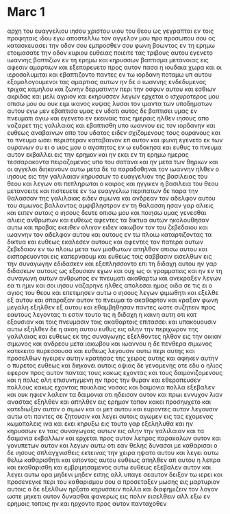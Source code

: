 # Marc 1
αρχη του ευαγγελιου ιησου χριστου υιου του θεου
ως γεγραπται εν τοις προφηταις ιδου εγω αποστελλω τον αγγελον μου προ προσωπου σου ος κατασκευασει την οδον σου εμπροσθεν σου
φωνη βοωντος εν τη ερημω ετοιμασατε την οδον κυριου ευθειας ποιειτε τας τριβους αυτου
εγενετο ιωαννης βαπτιζων εν τη ερημω και κηρυσσων βαπτισμα μετανοιας εις αφεσιν αμαρτιων
και εξεπορευετο προς αυτον πασα η ιουδαια χωρα και οι ιεροσολυμιται και εβαπτιζοντο παντες εν τω ιορδανη ποταμω υπ αυτου εξομολογουμενοι τας αμαρτιας αυτων
ην δε ο ιωαννης ενδεδυμενος τριχας καμηλου και ζωνην δερματινην περι την οσφυν αυτου και εσθιων ακριδας και μελι αγριον
και εκηρυσσεν λεγων ερχεται ο ισχυροτερος μου οπισω μου ου ουκ ειμι ικανος κυψας λυσαι τον ιμαντα των υποδηματων αυτου
εγω μεν εβαπτισα υμας εν υδατι αυτος δε βαπτισει υμας εν πνευματι αγιω
και εγενετο εν εκειναις ταις ημεραις ηλθεν ιησους απο ναζαρετ της γαλιλαιας και εβαπτισθη υπο ιωαννου εις τον ιορδανην
και ευθεως αναβαινων απο του υδατος ειδεν σχιζομενους τους ουρανους και το πνευμα ωσει περιστεραν καταβαινον επ αυτον
και φωνη εγενετο εκ των ουρανων συ ει ο υιος μου ο αγαπητος εν ω ευδοκησα 
και ευθυς το πνευμα αυτον εκβαλλει εις την ερημον
και ην εκει εν τη ερημω ημερας τεσσαρακοντα πειραζομενος υπο του σατανα και ην μετα των θηριων και οι αγγελοι διηκονουν αυτω
μετα δε το παραδοθηναι τον ιωαννην ηλθεν ο ιησους εις την γαλιλαιαν κηρυσσων το ευαγγελιον της βασιλειας του θεου
και λεγων οτι πεπληρωται ο καιρος και ηγγικεν η βασιλεια του θεου μετανοειτε και πιστευετε εν τω ευαγγελιω
περιπατων δε παρα την θαλασσαν της γαλιλαιας ειδεν σιμωνα και ανδρεαν τον αδελφον αυτου του σιμωνος βαλλοντας αμφιβληστρον εν τη θαλασση ησαν γαρ αλιεις
και ειπεν αυτοις ο ιησους δευτε οπισω μου και ποιησω υμας γενεσθαι αλιεις ανθρωπων
και ευθεως αφεντες τα δικτυα αυτων ηκολουθησαν αυτω
και προβας εκειθεν ολιγον ειδεν ιακωβον τον του ζεβεδαιου και ιωαννην τον αδελφον αυτου και αυτους εν τω πλοιω καταρτιζοντας τα δικτυα
και ευθεως εκαλεσεν αυτους και αφεντες τον πατερα αυτων ζεβεδαιον εν τω πλοιω μετα των μισθωτων απηλθον οπισω αυτου
και εισπορευονται εις καπερναουμ και ευθεως τοις σαββασιν εισελθων εις την συναγωγην εδιδασκεν
και εξεπλησσοντο επι τη διδαχη αυτου ην γαρ διδασκων αυτους ως εξουσιαν εχων και ουχ ως οι γραμματεις
και ην εν τη συναγωγη αυτων ανθρωπος εν πνευματι ακαθαρτω και ανεκραξεν 
λεγων εα τι ημιν και σοι ιησου ναζαρηνε ηλθες απολεσαι ημας οιδα σε τις ει ο αγιος του θεου
και επετιμησεν αυτω ο ιησους λεγων φιμωθητι και εξελθε εξ αυτου
και σπαραξαν αυτον το πνευμα το ακαθαρτον και κραξαν φωνη μεγαλη εξηλθεν εξ αυτου
και εθαμβηθησαν παντες ωστε συζητειν προς εαυτους λεγοντας τι εστιν τουτο τις η διδαχη η καινη αυτη οτι κατ εξουσιαν και τοις πνευμασιν τοις ακαθαρτοις επιτασσει και υπακουουσιν αυτω
εξηλθεν δε η ακοη αυτου ευθυς εις ολην την περιχωρον της γαλιλαιας
και ευθεως εκ της συναγωγης εξελθοντες ηλθον εις την οικιαν σιμωνος και ανδρεου μετα ιακωβου και ιωαννου
η δε πενθερα σιμωνος κατεκειτο πυρεσσουσα και ευθεως λεγουσιν αυτω περι αυτης
και προσελθων ηγειρεν αυτην κρατησας της χειρος αυτης και αφηκεν αυτην ο πυρετος ευθεως και διηκονει αυτοις
οψιας δε γενομενης οτε εδυ ο ηλιος εφερον προς αυτον παντας τους κακως εχοντας και τους δαιμονιζομενους
και η πολις ολη επισυνηγμενη ην προς την θυραν
και εθεραπευσεν πολλους κακως εχοντας ποικιλαις νοσοις και δαιμονια πολλα εξεβαλεν και ουκ ηφιεν λαλειν τα δαιμονια οτι ηδεισαν αυτον
και πρωι εννυχον λιαν αναστας εξηλθεν και απηλθεν εις ερημον τοπον κακει προσηυχετο
και κατεδιωξαν αυτον ο σιμων και οι μετ αυτου
και ευροντες αυτον λεγουσιν αυτω οτι παντες σε ζητουσιν
και λεγει αυτοις αγωμεν εις τας εχομενας κωμοπολεις ινα και εκει κηρυξω εις τουτο γαρ εξεληλυθα
και ην κηρυσσων εν ταις συναγωγαις αυτων εις ολην την γαλιλαιαν και τα δαιμονια εκβαλλων
και ερχεται προς αυτον λεπρος παρακαλων αυτον και γονυπετων αυτον και λεγων αυτω οτι εαν θελης δυνασαι με καθαρισαι
ο δε ιησους σπλαγχνισθεις εκτεινας την χειρα ηψατο αυτου και λεγει αυτω θελω καθαρισθητι
και ειποντος αυτου ευθεως απηλθεν απ αυτου η λεπρα και εκαθαρισθη
και εμβριμησαμενος αυτω ευθεως εξεβαλεν αυτον
και λεγει αυτω ορα μηδενι μηδεν ειπης αλλ υπαγε σεαυτον δειξον τω ιερει και προσενεγκε περι του καθαρισμου σου α προσεταξεν μωσης εις μαρτυριον αυτοις 
ο δε εξελθων ηρξατο κηρυσσειν πολλα και διαφημιζειν τον λογον ωστε μηκετι αυτον δυνασθαι φανερως εις πολιν εισελθειν αλλ εξω εν ερημοις τοποις ην και ηρχοντο προς αυτον πανταχοθεν
